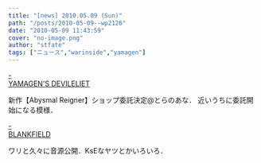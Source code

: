 ```yaml
---
title: "[news] 2010.05.09 (Sun)"
path: "/posts/2010-05-09--wp2126"
date: "2010-05-09 11:43:59"
cover: "no-image.png"
author: "stfate"
tags: ["ニュース","warinside","yamagen"]
---
```


<style type="text/css">
<!--
p {white-space: pre-wrap};
-->
</style>

<a class="topics" href="http://devileliet.gozaru.jp/" target="_blank">- YAMAGEN'S DEVILELIET</a>
<div class="news">新作【Abysmal Reigner】ショップ委託決定@とらのあな．
近いうちに委託開始になる模様．</div>

<a class="topics" href="http://blankfield.but.jp/" target="_blank">- BLANKFIELD</a>
<div class="news">ワリと久々に音源公開．KsEなヤツとかいろいろ．</div>